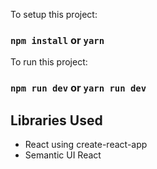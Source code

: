 To setup this project:
### `npm install` or `yarn`

To run this project:
### `npm run dev` or `yarn run dev`

## Libraries Used
- React using create-react-app
- Semantic UI React
